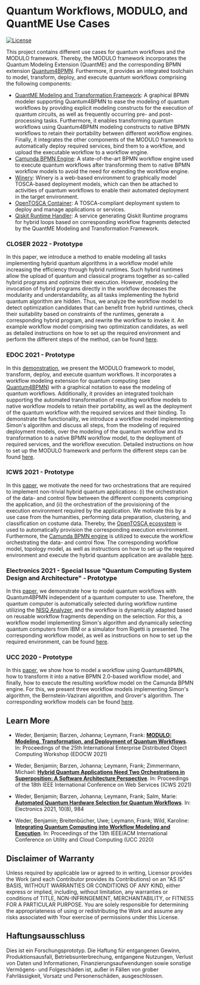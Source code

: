 # Quantum Workflows, MODULO, and QuantME Use Cases

[![License](https://img.shields.io/badge/License-Apache%202.0-blue.svg)](https://opensource.org/licenses/Apache-2.0)

This project contains different use cases for quantum workflows and the MODULO framework.
Thereby, the MODULO framework incorporates the Quantum Modeling Extension (QuantME) and the corresponding BPMN extension [Quantum4BPMN](https://github.com/UST-QuAntiL/QuantME-Quantum4BPMN).
Furthermore, it provides an integrated toolchain to model, transform, deploy, and execute quantum workflows comprising the following components:

* [QuantME Modeling and Transformation Framework](https://github.com/UST-QuAntiL/QuantME-TransformationFramework): A graphical BPMN modeler supporting Quantum4BPMN to ease the modeling of quantum workflows by providing explicit modeling constructs for the execution of quantum circuits, as well as frequently occurring pre- and post-processing tasks. Furthermore, it enables transforming quantum workflows using Quantum4BPMN modeling constructs to native BPMN workflows to retain their portability between different workflow engines. Finally, it integrates the other components of the MODULO framework to automatically deploy required services, bind them to a workflow, and upload the executable workflow to a workflow engine.
* [Camunda BPMN Engine](https://camunda.com/products/camunda-platform/bpmn-engine/): A state-of-the-art BPMN workflow engine used to execute quantum workflows after transforming them to native BPMN workflow models to avoid the need for extending the workflow engine.
* [Winery](https://github.com/OpenTOSCA/winery): Winery is a web-based environment to graphically model TOSCA-based deployment models, which can then be attached to activities of quantum workflows to enable their automated deployment in the target environment.
* [OpenTOSCA Container](https://github.com/OpenTOSCA/container): A TOSCA-compliant deployment system to deploy and manage applications or services.
* [Qiskit Runtime Handler](https://github.com/UST-QuAntiL/qiskit-runtime-handler): A service generating Qiskit Runtime programs for hybrid loops based on corresponding workflow fragments detected by the QuantME Modeling and Transformation Framework.

### CLOSER 2022 - Prototype

In this paper, we introduce a method to enable modeling all tasks implementing hybrid quantum algorithms in a workflow model while increasing the efficiency through hybrid runtimes.
Such hybrid runtimes allow the upload of quantum and classical programs together as so-called hybrid programs and optimize their execution.
However, modeling the invocation of hybrid programs directly in the workflow decreases the modularity and understandability, as all tasks implementing the hybrid quantum algorithm are hidden.
Thus, we analyze the workflow model to detect optimization candidates that can benefit from hybrid runtimes, check their suitability based on constraints of the runtimes, generate a corresponding hybrid program, and rewrite the workflow to invoke it.
An example workflow model comprising two optimization candidates, as well as detailed instructions on how to set up the required environment and perform the different steps of the method, can be found [here](2022-closer).

### EDOC 2021 - Prototype

In this [demonstration](https://www.iaas.uni-stuttgart.de/publications/Weder2021_MODULO.pdf), we present the MODULO framework to model, transform, deploy, and execute quantum workflows.
It incorporates a workflow modeling extension for quantum computing (see [Quantum4BPMN](https://github.com/UST-QuAntiL/QuantME-Quantum4BPMN)) with a graphical notation to ease the modeling of quantum workflows.
Additionally, it provides an integrated toolchain supporting the automated transformation of resulting workflow models to native workflow models to retain their portability, as well as the deployment of the quantum workflow with the required services and their binding.
To demonstrate the functionality, we introduce a workflow model implementing Simon's algorithm and discuss all steps, from the modeling of required deployment models, over the modeling of the quantum workflow and its transformation to a native BPMN workflow model, to the deployment of required services, and the workflow execution.
Detailed instructions on how to set up the MODULO framework and perform the different steps can be found [here](2021-edoc).

### ICWS 2021 - Prototype

In this [paper](https://www.iaas.uni-stuttgart.de/publications/Weder2021_OrchestrationsInSuperposition.pdf), we motivate the need for two orchestrations that are required to implement non-trivial hybrid quantum applications:
(i) the orchestration of the data- and control flow between the different components comprising the application, and (ii) the orchestration of the provisioning of the execution environment required by the application.
We motivate this by a use case from the humanities, performing data preparation, clustering, and classification on costume data.
Thereby, the [OpenTOSCA ecosystem](https://github.com/OpenTOSCA) is used to automatically provision the corresponding execution environment.
Furthermore, the [Camunda BPMN engine](https://camunda.com/products/camunda-platform/bpmn-engine/) is utilized to execute the workflow orchestrating the data- and control flow.
The corresponding workflow model, topology model, as well as instructions on how to set up the required environment and execute the hybrid quantum application are available [here](2021-icws).

### Electronics 2021 - Special Issue "Quantum Computing System Design and Architecture" - Prototype

In this [paper](https://www.mdpi.com/2079-9292/10/8/984), we demonstrate how to model quantum workflows with Quantum4BPMN independent of a quantum computer to use.
Therefore, the quantum computer is automatically selected during workflow runtime utilizing the [NISQ Analyzer](https://github.com/UST-QuAntiL/nisq-analyzer), and the workflow is dynamically adapted based on reusable workflow fragments depending on the selection.
For this, a workflow model implementing Simon's algorithm and dynamically selecting quantum computers from IBM or a simulator from Rigetti is presented.
The corresponding workflow model, as well as instructions on how to set up the required environment, can be found [here](2021-electronics).

### UCC 2020 - Prototype

In this [paper](https://www.iaas.uni-stuttgart.de/publications/Weder2020_QuantumWorkflows.pdf), we show how to model a workflow using Quantum4BPMN, how to transform it into a native BPMN 2.0-based workflow model, and finally, how to execute the resulting workflow model on the Camunda BPMN engine.
For this, we present three workflow models implementing Simon's algorithm, the Bernstein-Vazirani algorithm, and Grover's algorithm.
The corresponding workflow models can be found [here](2020-ucc).

## Learn More

* Weder, Benjamin; Barzen, Johanna; Leymann, Frank:
  [**MODULO: Modeling, Transformation, and Deployment of Quantum Workflows**](https://www.iaas.uni-stuttgart.de/publications/Weder2021_MODULO.pdf).
  In: Proceedings of the 25th International Enterprise Distributed Object Computing Workshop (EDOCW 2021)

* Weder, Benjamin; Barzen, Johanna; Leymann, Frank; Zimmermann, Michael:
  [**Hybrid Quantum Applications Need Two Orchestrations in Superposition: A Software Architecture Perspective**](https://www.iaas.uni-stuttgart.de/publications/Weder2021_OrchestrationsInSuperposition.pdf).
  In: Proceedings of the 18th IEEE International Conference on Web Services (ICWS 2021)

* Weder, Benjamin; Barzen, Johanna; Leymann, Frank; Salm, Marie:
  [**Automated Quantum Hardware Selection for Quantum Workflows**](https://www.mdpi.com/2079-9292/10/8/984/pdf).
  In: Electronics 2021, 10(8), 984

* Weder, Benjamin; Breitenbücher, Uwe; Leymann, Frank; Wild, Karoline:
  [**Integrating Quantum Computing into Workflow Modeling and Execution**](https://www.iaas.uni-stuttgart.de/publications/Weder2020_QuantumWorkflows.pdf).
  In: Proceedings of the 13th IEEE/ACM International Conference on Utility and Cloud Computing (UCC 2020)

## Disclaimer of Warranty

Unless required by applicable law or agreed to in writing, Licensor provides the Work (and each Contributor provides its Contributions) on an "AS IS" BASIS, WITHOUT WARRANTIES OR CONDITIONS OF ANY KIND, either express or implied, including, without limitation, any warranties or conditions of TITLE, NON-INFRINGEMENT, MERCHANTABILITY, or FITNESS FOR A PARTICULAR PURPOSE.
You are solely responsible for determining the appropriateness of using or redistributing the Work and assume any risks associated with Your exercise of permissions under this License.

## Haftungsausschluss

Dies ist ein Forschungsprototyp.
Die Haftung für entgangenen Gewinn, Produktionsausfall, Betriebsunterbrechung, entgangene Nutzungen, Verlust von Daten und Informationen, Finanzierungsaufwendungen sowie sonstige Vermögens- und Folgeschäden ist, außer in Fällen von grober Fahrlässigkeit, Vorsatz und Personenschäden, ausgeschlossen.
